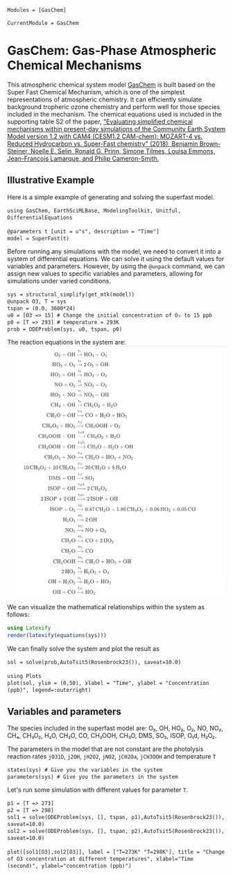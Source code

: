 ```@autodocs
Modules = [GasChem]
```

```@meta
CurrentModule = GasChem
```

# GasChem: Gas-Phase Atmospheric Chemical Mechanisms

This atmospheric chemical system model [GasChem](https://github.com/EarthSciML/GasChem.jl) is built based on the Super Fast Chemical Mechanism, which is one of the simplest representations of atmospheric chemistry. It can efficiently simulate background tropheric ozone chemistry and perform well for those species included in the mechanism. The chemical equations used is included in the supporting table S2 of the paper,
["Evaluating simplified chemical mechanisms within present-day simulations of the Community Earth System Model version 1.2 with CAM4 (CESM1.2 CAM-chem):
MOZART-4 vs. Reduced Hydrocarbon vs. Super-Fast chemistry" (2018), Benjamin Brown-Steiner, Noelle E. Selin, Ronald G. Prinn, Simone Tilmes, Louisa Emmons, Jean-François Lamarque, and Philip Cameron-Smith.](https://gmd.copernicus.org/articles/11/4155/2018/)


## Illustrative Example
Here is a simple example of generating and solving the superfast model. 
```@example 1
using GasChem, EarthSciMLBase, ModelingToolkit, Unitful, DifferentialEquations

@parameters t [unit = u"s", description = "Time"]
model = SuperFast(t)
```

Before running any simulations with the model, we need to convert it into a system of differential equations. We can solve it using the default values for variables and parameters. However, by using the ```@unpack``` command, we can assign new values to specific variables and parameters, allowing for simulations under varied conditions.

```@example 1
sys = structural_simplify(get_mtk(model))
@unpack O3, T = sys
tspan = (0.0, 3600*24)
u0 = [O3 => 15] # Change the initial concentration of O₃ to 15 ppb
p0 = [T => 293] # temperature = 293K
prob = ODEProblem(sys, u0, tspan, p0)
```
The reaction equations in the system are: 
![Chemical Network Graph](chemicalreactions.png)

We can visualize the mathematical relationships within the system as follows:
```julia
using Latexify
render(latexify(equations(sys)))
```
We can finally solve the system and plot the result as

```@example 1
sol = solve(prob,AutoTsit5(Rosenbrock23()), saveat=10.0)

using Plots
plot(sol, ylim = (0,50), xlabel = "Time", ylabel = "Concentration (ppb)", legend=:outerright)
```

## Variables and parameters
The species included in the superfast model are: O₃, OH, HO₂, O₂, NO, NO₂, CH₄, CH₃O₂, H₂O, CH₂O, CO, CH₃OOH, CH₃O, DMS, SO₂, ISOP, O₁d, H₂O₂.

The parameters in the model that are not constant are the photolysis reaction rates ```jO31D```, ```j2OH```, ```jH2O2```, ```jNO2```, ```jCH2Oa```, ```jCH3OOH``` and temperature ```T```
```@example 1
states(sys) # Give you the variables in the system
parameters(sys) # Give you the parameters in the system
```

Let's run some simulation with different values for parameter ```T```.
```@example 1
p1 = [T => 273]
p2 = [T => 298]
sol1 = solve(ODEProblem(sys, [], tspan, p1),AutoTsit5(Rosenbrock23()), saveat=10.0)
sol2 = solve(ODEProblem(sys, [], tspan, p2),AutoTsit5(Rosenbrock23()), saveat=10.0)

plot([sol1[O3],sol2[O3]], label = ["T=273K" "T=298K"], title = "Change of O3 concentration at different temperatures", xlabel="Time (second)", ylabel="concentration (ppb)")
```